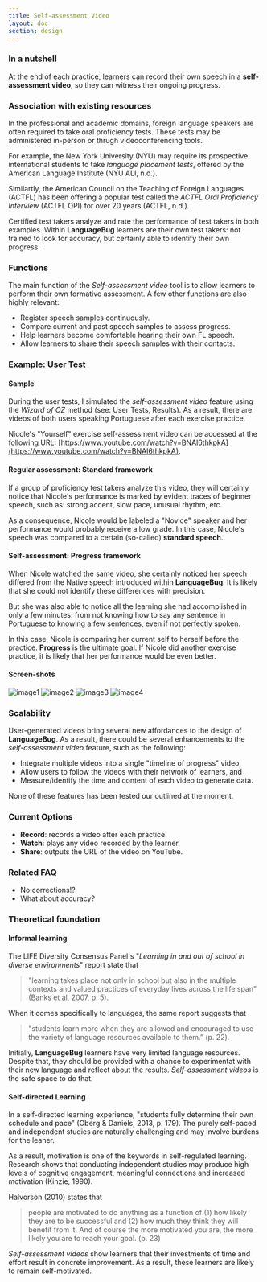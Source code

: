 ```yaml
---
title: Self-assessment Video
layout: doc
section: design
---
```


### In a nutshell

At the end of each practice, learners can record their own speech in a **self-assessment video**, so they can witness their ongoing progress.

### Association with existing resources

In the professional and academic domains, foreign language speakers are often required to take oral proficiency tests. These tests may be administered in-person or thrugh videoconferencing tools.

For example, the New York University (NYU) may require its prospective international students to take *language placement tests*, offered by the American Language Institute (NYU ALI, n.d.).

Similartly, the American Council on the Teaching of Foreign Languages (ACTFL) has been offering a popular test called the *ACTFL Oral Proficiency Interview* (ACTFL OPI) for over 20 years (ACTFL, n.d.).

Certified test takers analyze and rate the performance of test takers in both examples. Within **LanguageBug** learners are their own test takers: not trained to look for accuracy, but certainly able to identify their own progress.

### Functions

The main function of the *Self-assessment video* tool is to allow learners to perform their own formative assessment. A few other functions are also highly relevant: 

* Register speech samples continuously.
* Compare current and past speech samples to assess progress.
* Help learners become comfortable hearing their own FL speech.
* Allow learners to share their speech samples with their contacts.

### Example: **User Test**

#### Sample

During the user tests, I simulated the *self-assessment video* feature using the *Wizard of OZ* method (see: User Tests, Results). As a result, there are videos of both users speaking Portuguese after each exercise practice.

Nicole's "Yourself" exercise self-assessment video can be accessed at the following URL: [https://www.youtube.com/watch?v=BNAl6thkpkA](https://www.youtube.com/watch?v=BNAl6thkpkA).

#### Regular assessment: Standard framework

If a group of proficiency test takers analyze this video, they will certainly notice that Nicole's performance is marked by evident traces of beginner speech, such as: strong accent, slow pace, unusual rhythm, etc.

As a consequence, Nicole would be labeled a "Novice" speaker and her performance would probably receive a low grade. In this case, Nicole's speech was compared to a certain (so-called) **standard speech**.

#### Self-assessment: Progress framework

When Nicole watched the same video, she certainly noticed her speech differed from the Native speech introduced within **LanguageBug**. It is likely that she could not identify these differences with precision.

But she was also able to notice all the learning she had accomplished in only a few minutes: from not knowing how to say any sentence in Portuguese to knowing a few sentences, even if not perfectly spoken. 

In this case, Nicole is comparing her current self to herself before the practice. **Progress** is the ultimate goal. If Nicole did another exercise practice, it is likely that her performance would be even better.

#### Screen-shots

![image1](dasd.jpg)
![image2](dasd.jpg)
![image3](dasd.jpg)
![image4](dasd.jpg)

### Scalability

User-generated videos bring several new affordances to the design of **LanguageBug**. As a result, there could be several enhancements to the *self-assessment video* feature, such as the following:

* Integrate multiple videos into a single "timeline of progress" video, 
* Allow users to follow the videos with their network of learners, and
* Measure/identify the time and content of each video to generate data.

None of these features has been tested our outlined at the moment.

### Current Options

* **Record**: records a video after each practice.
* **Watch**: plays any video recorded by the learner.
* **Share**: outputs the URL of the video on YouTube.

### Related FAQ

* No corrections!?
* What about accuracy?

### Theoretical foundation

#### Informal learning

The LIFE Diversity Consensus Panel's "*Learning in and out of school in diverse environments*" report state that 

> "learning takes place not only in school but also in the multiple contexts and valued practices of everyday lives across the life span" (Banks et al, 2007, p. 5).

When it comes specifically to languages, the same report suggests that

> "students learn more when they are allowed and encouraged to use the variety of language resources available to them.” (p. 22).

Initially, **LanguageBug** learners have very limited language resources. Despite that, they should be provided with a chance to experimentat with their new language and reflect about the results. *Self-assessment videos* is the safe space to do that.

#### Self-directed Learning

In a self-directed learning experience, "students fully determine their own schedule and pace" (Oberg & Daniels, 2013, p. 179). The purely self-paced and independent studies are naturally challenging and may involve burdens for the leaner.

As a result, motivation is one of the keywords in self-regulated learning. Research shows that conducting independent studies may produce high levels of cognitive engagement, meaningful connections and increased motivation (Kinzie, 1990).

Halvorson (2010) states that

> people are motivated to do anything as a function of (1) how likely they are to be successful and (2) how much they think they will benefit from it. And of course the more motivated you are, the more likely you are to reach your goal. (p. 23)

*Self-assessment videos* show learners that their investments of time and effort result in concrete improvement. As a result, these learners are likely to remain self-motivated.